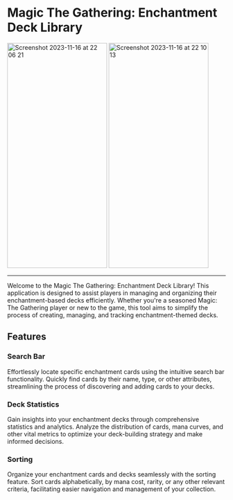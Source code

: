 # Magic The Gathering: Enchantment Deck Library

<img width="230" height="520" padding="20px" alt="Screenshot 2023-11-16 at 22 06 21" src="https://github.com/sadstitch003/MTG-App/assets/80204631/cc455f77-5f9b-46c7-a514-7ce59dd3e071">
<img width="230" height="520" alt="Screenshot 2023-11-16 at 22 10 13" src="https://github.com/sadstitch003/MTG-App/assets/80204631/bd199fe5-48c1-49a0-9f03-d6e0ce69bc4f">

---

Welcome to the Magic The Gathering: Enchantment Deck Library! This application is designed to assist players in managing and organizing their enchantment-based decks efficiently. Whether you're a seasoned Magic: The Gathering player or new to the game, this tool aims to simplify the process of creating, managing, and tracking enchantment-themed decks.

## Features
### Search Bar
Effortlessly locate specific enchantment cards using the intuitive search bar functionality. Quickly find cards by their name, type, or other attributes, streamlining the process of discovering and adding cards to your decks.

### Deck Statistics
Gain insights into your enchantment decks through comprehensive statistics and analytics. Analyze the distribution of cards, mana curves, and other vital metrics to optimize your deck-building strategy and make informed decisions.

### Sorting
Organize your enchantment cards and decks seamlessly with the sorting feature. Sort cards alphabetically, by mana cost, rarity, or any other relevant criteria, facilitating easier navigation and management of your collection.

